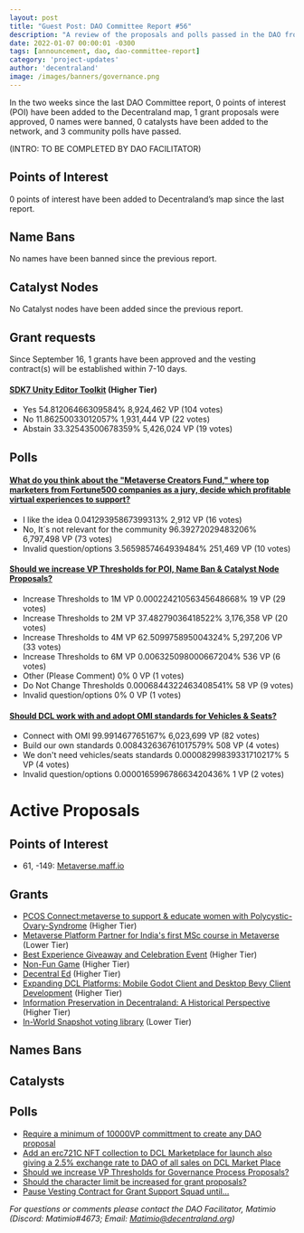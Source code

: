 ```yaml
---
layout: post
title: "Guest Post: DAO Committee Report #56"
description: "A review of the proposals and polls passed in the DAO from September 16 through September 30".
date: 2022-01-07 00:00:01 -0300
tags: [announcement, dao, dao-committee-report]
category: 'project-updates'
author: 'decentraland'
image: /images/banners/governance.png
---
```


In the two weeks since the last DAO Committee report, 0 points of interest (POI) have been added to the Decentraland map, 1 grant proposals were approved, 0 names were banned, 0 catalysts have been added to the network, and 3 community polls have passed.

(INTRO: TO BE COMPLETED BY DAO FACILITATOR)

## Points of Interest
0 points of interest have been added to Decentraland’s map since the last report.


## Name Bans

No names have been banned since the previous report.

## Catalyst Nodes
No Catalyst nodes have been added since the previous report.


## Grant requests
Since September 16, 1 grants have been approved and the vesting contract(s) will be established within 7-10 days.


#### [SDK7 Unity Editor Toolkit](https://governance.decentraland.org/proposal/?id=122c02b0-4b38-11ee-8dc1-47e81c0c49b1) (Higher Tier)

* Yes 54.81206466309584% 8,924,462 VP (104 votes)
* No 11.86250033012057% 1,931,444 VP (22 votes)
* Abstain 33.32543500678359% 5,426,024 VP (19 votes)


## Polls

#### [What do you think about the &#34;Metaverse Creators Fund,&#34; where top marketers from Fortune500 companies as a jury, decide which profitable virtual experiences to support?](https://governance.decentraland.org/proposal/?id=82aafe70-53e3-11ee-8d75-11de56ef5013)

* I like the idea 0.04129395867399313% 2,912 VP (16 votes)
* No, It´s not relevant for the community 96.39272029483206% 6,797,498 VP (73 votes)
* Invalid question/options 3.5659857464939484% 251,469 VP (10 votes)


#### [Should we increase VP Thresholds for POI, Name Ban &amp; Catalyst Node Proposals?](https://governance.decentraland.org/proposal/?id=88d94370-5144-11ee-a817-7dc33a6da5df)

* Increase Thresholds to 1M VP 0.00022421056345648668% 19 VP (29 votes)
* Increase Thresholds to 2M VP 37.48279036418522% 3,176,358 VP (20 votes)
* Increase Thresholds to 4M VP 62.509975895004324% 5,297,206 VP (33 votes)
* Increase Thresholds to 6M VP 0.006325098000667204% 536 VP (6 votes)
* Other (Please Comment) 0% 0 VP (1 votes)
* Do Not Change Thresholds 0.0006844322463408541% 58 VP (9 votes)
* Invalid question/options 0% 0 VP (1 votes)


#### [Should DCL work with and adopt OMI standards for Vehicles &amp; Seats?](https://governance.decentraland.org/proposal/?id=40a4fcd0-50f8-11ee-9f62-6f6b8dcdef9a)

* Connect with OMI 99.991467765167% 6,023,699 VP (82 votes)
* Build our own standards 0.008432636761017579% 508 VP (4 votes)
* We don&#39;t need vehicles/seats standards 0.00008299839331710217% 5 VP (4 votes)
* Invalid question/options 0.000016599678663420436% 1 VP (2 votes)



# Active Proposals

## Points of Interest

* 61, -149: [Metaverse.maff.io](https://governance.decentraland.org/proposal/?id=b6b097a0-570a-11ee-9d11-698f2d12cd46)

## Grants

* [PCOS Connect:metaverse to support &amp; educate women with Polycystic-Ovary-Syndrome](https://governance.decentraland.org/proposal/?id=0958a370-579d-11ee-928e-f3cf6b63fb15) (Higher Tier)
* [ Metaverse Platform Partner for India&#39;s first MSc course in  Metaverse](https://governance.decentraland.org/proposal/?id=8cec1b40-56e4-11ee-a316-f7cb33d268e0) (Lower Tier)
* [Best Experience Giveaway and Celebration Event](https://governance.decentraland.org/proposal/?id=847fd5c0-5665-11ee-a204-6d32ab6b9ff8) (Higher Tier)
* [Non-Fun Game](https://governance.decentraland.org/proposal/?id=5ee57fa0-5411-11ee-8d75-11de56ef5013) (Higher Tier)
* [Decentral Ed](https://governance.decentraland.org/proposal/?id=cd96ea50-5066-11ee-92bb-e5ce9eee2c51) (Higher Tier)
* [Expanding DCL Platforms: Mobile Godot Client and Desktop Bevy Client Development](https://governance.decentraland.org/proposal/?id=5d65f080-4eab-11ee-8775-751cfef3aca1) (Higher Tier)
* [Information Preservation in Decentraland: A Historical Perspective](https://governance.decentraland.org/proposal/?id=1740a740-4db0-11ee-beb5-696f9c967b67) (Higher Tier)
* [In-World Snapshot voting library](https://governance.decentraland.org/proposal/?id=c96c3830-4d4c-11ee-beb5-696f9c967b67) (Lower Tier)

## Names Bans


## Catalysts


## Polls

* [Require a minimum of 10000VP committment to create any DAO proposal](https://governance.decentraland.org/proposal/?id=810194b0-5787-11ee-928e-f3cf6b63fb15)
* [Add an erc721C NFT collection to DCL Marketplace for launch also giving a 2.5% exchange rate to DAO of all sales on DCL Market Place](https://governance.decentraland.org/proposal/?id=96223140-5572-11ee-9f04-6f45955e15fe)
* [Should we increase VP Thresholds for Governance Process Proposals?](https://governance.decentraland.org/proposal/?id=21a0f560-5552-11ee-9f04-6f45955e15fe)
* [Should the character limit be increased for grant proposals?](https://governance.decentraland.org/proposal/?id=7dfe8650-54f4-11ee-9f04-6f45955e15fe)
* [Pause Vesting Contract for Grant Support Squad until...](https://governance.decentraland.org/proposal/?id=7e878b80-543b-11ee-ae55-7d6b1ff3d1b5)

*For questions or comments please contact the DAO Facilitator, Matimio (Discord: Matimio#4673; Email: [Matimio@decentraland.org](mailto:Matimio@decentraland.org))*